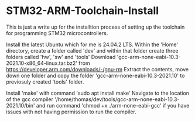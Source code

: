 # STM32-ARM-Toolchain-Install
This is just a write up for the installtion process of setting up the toolchain for programming STM32 microcontrollers.

Install the latest Ubuntu which for me is 24.04.2 LTS.
Within the 'Home' directory, create a folder called 'dev' and within that folder create three folders called 'hw', 'sw' and 'tools'
Download 'gcc-arm-none-eabi-10.3-2021.10-x86_64-linux.tar.bz2' from https://developer.arm.com/downloads/-/gnu-rm
Extract the contents, move down one folder and copy the folder 'gcc-arm-none-eabi-10.3-2021.10' to previosuly created 'tools' folder.

Install 'make' with command 'sudo apt install make'
Navigate to the location of the gcc compiler '/home/thomas/dev/tools/gcc-arm-none-eabi-10.3-2021.10/bin' and run command 'chmod +x ./arm-none-eabi-gcc' if you have issues with not having permission to run the compiler.
